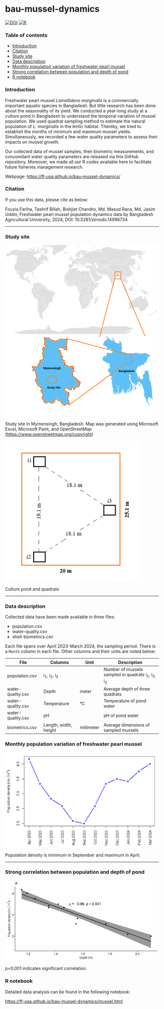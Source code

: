 # bau-mussel-dynamics

[![DOI](https://zenodo.org/badge/DOI/10.5281/zenodo.14996734.svg)](https://doi.org/10.5281/zenodo.14996734) [![R](https://img.shields.io/badge/R-4.4.2-green.svg)]()

### Table of contents

  * [Introduction](#introduction)
  * [Citation](#citation)
  * [Study site](#study-site)
  * [Data description](#data-description)
  * [Monthly population variation of freshwater pearl mussel](#monthly-population-variation-of-freshwater-pearl-mussel)
  * [Strong correlation between population and depth of pond](#strong-correlation-between-population-and-depth-of-pond)
  * [R notebook](#r-notebook)

### Introduction

Freshwater pearl mussel *Lamellidens marginalis* is a commercially
important aquatic species in Bangladesh. But little research has been
done about the seasonality of its yield. We conducted a year-long
study at a culture pond in Bangladesh to understand the temporal
variation of mussel population. We used quadrat sampling method
to estimate the natural population of *L. marginalis* in the lentic habitat.
Thereby, we tried to establish the months of minimum and maximum mussel yields.
Simultaneously, we recorded a few water quality parameters to assess their
impacts on mussel growth.

Our collected data of mussel samples, their biometric measurements, and
concomitant water quality parameters are released via this GitHub repository.
Moreover, we made all our R codes available here to facilitate future
fisheries management research.

Webpage: https://ff-usa.github.io/bau-mussel-dynamics/

### Citation

If you use this data, please cite as below:

Fouzia Fariha, Tashrif Billah, Bishjiet Chandro, Md. Masud Rana, Md. Jasim Uddin, Freshwater pearl mussel population dynamics data by Bangladesh Agricultural University, 2024, DOI: 10.5281/zenodo.14996734

---

### Study site

![](canvas_6.5x8_annot.png)

Study site in Mymensingh, Bangladesh. Map was generated using Microsoft Excel, Microsoft Paint, and OpenStreetMap (https://www.openstreetmap.org/copyright)

![](pond_annot.png)

Culture pond and quadrats


---

### Data description

Collected data have been made available in three files:

* population.csv
* water-quality.csv
* shell-biometrics.csv

Each file spans over April 2023-March 2024, the sampling period.
There is a `Month` column in each file. Other columns and their
units are noted below:

| File | Columns | Unit | Description |
| - | - | - | - |
| population.csv | i<sub>1</sub>, i<sub>2</sub>, i<sub>3</sub> | | Number of mussels sampled in quadrats i<sub>1</sub>, i<sub>2</sub>, i<sub>3</sub> |
| water-quality.csv | Depth | meter | Average depth of three quadrats |
| water-quality.csv | Temperature | °C | Temperature of pond water |
| water-quality.csv | pH | | pH of pond water |
| biometrics.csv | Length, width, height | millimeter | Average dimensions of sampled mussels |

### Monthly population variation of freshwater pearl mussel

![](population.png)

Population density is minimum in September and maximum in April.

---

### Strong correlation between population and depth of pond

![](corr_population_depth.png)

p<0.001 indicates significant correlation.

### R notebook

Detailed data analysis can be found in the following notebook:

https://ff-usa.github.io/bau-mussel-dynamics/mussel.html
